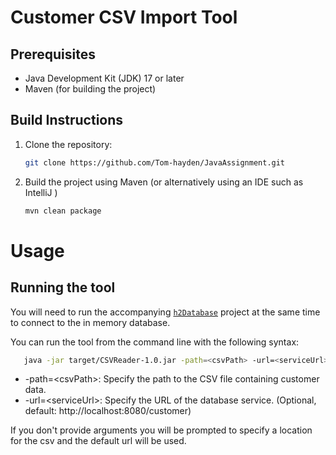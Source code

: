 # Customer CSV Import Tool


## Prerequisites

- Java Development Kit (JDK) 17 or later
- Maven (for building the project)

## Build Instructions

1. Clone the repository:

   ```bash
   git clone https://github.com/Tom-hayden/JavaAssignment.git
   ```
2. Build the project using Maven (or alternatively using an IDE such as IntelliJ )
   ```bash
   mvn clean package
   ```
   
# Usage

## Running the tool

You will need to run the accompanying [`h2Database`](../H2Database/README.md) project at the same time to connect to the in memory database.

You can run the tool from the command line with the following syntax:

```bash
   java -jar target/CSVReader-1.0.jar -path=<csvPath> -url=<serviceUrl>
```

* -path=\<csvPath>: Specify the path to the CSV file containing customer data.
* -url=\<serviceUrl>: Specify the URL of the database service. (Optional, default: http://localhost:8080/customer)

If you don't provide arguments you will be prompted to specify a location for the csv and the default url will be used.


